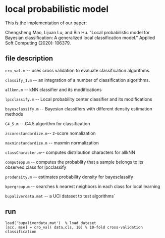 # local probabilistic model
This is the implementation of our paper:

Chengsheng Mao, Lijuan Lu, and Bin Hu. "Local probabilistic model for Bayesian classification: A generalized local classification model." Applied Soft Computing (2020): 106379.

## file description
`cro_val.m`  --    	uses cross validation to evaluate classification algorithms.

`classify_1.m`  --		an integration of a number of classification algorithms.

`allknn.m`   --     	kNN classifier and its modifications

`lpcclassify.m`	--	Local probability center classifier and its modifications

`bayesclassify.m` -- 	Bayesian classifiers with different density estimation methods

`C4_5.m`    --		C4.5 algorithm for classification

`zscorestandardize.m`--	z-score nomalization

`maxminstandardize.m` --  	maxmin normalization

`classCharacter.m`--	computes distribution characters for allkNN

`computepp.m`	--	computes the probablity that a sample belongs to its observed class for lpcclassify

`prodensity.m`	--	estimates probability density for bayesclassify

`kpergroup.m`	--	searches k nearest neighbors in each class for local learning

`bupaliverdata.mat`	-- a UCI dataset to test algorithms`


## run 
```
load('bupaliverdata.mat')  % load dataset
[acc, mse] = cro_val( data,cls, 10) % 10-fold cross-validation classification
```
